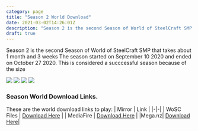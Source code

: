```yaml
---
category: page
title: "Season 2 World Download"
date: 2021-03-02T14:26:01Z
description: "Season 2 is the second Season of World of SteelCraft SMP that takes about 1 month and 3 weeks The season started on September 10 2020 and ended on October 27 2020. This is considered a succcessful season because of the size"
draft: true
---
```

Season 2 is the second Season of World of SteelCraft SMP that takes about 1 month and 3 weeks The season started on September 10 2020 and ended on October 27 2020. This is considered a succcessful season because of the size

![](https://cdn.discordapp.com/attachments/816191108249157633/816198497321222154/unknown.png)
![](https://cdn.discordapp.com/attachments/816191108249157633/816198959868411934/unknown.png)
![](https://cdn.discordapp.com/attachments/816191108249157633/816199523146793011/unknown.png)
![](https://cdn.discordapp.com/attachments/816191108249157633/816199908083761202/unknown.png)

<div class="padding-post">

### Season World Download Links.
These are the world download links to play:
| Mirror | Link |
|-|-|
| WoSC Files | [Download Here](https://wosc.tk/WoSCSMPS2-GD) | 
| MediaFire | [Download Here](https://wosc.tk/WoSCSMPS2-MF) |
|Mega.nz| [Download Here](https://wosc.tk/WoSCSMPS2-MG)|
</div>
